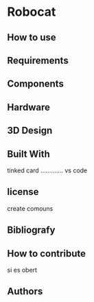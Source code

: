 # Robocat

## How to use

## Requirements

## Components

## Hardware 

## 3D Design


## Built With
 tinked card .............
 vs code 
 
## license
create comouns

## Bibliografy 


## How to contribute
si es obert

## Authors
